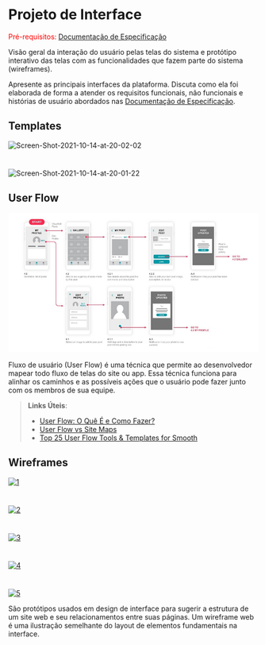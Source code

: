 
# Projeto de Interface

<span style="color:red">Pré-requisitos: <a href="2-Especificação do Projeto.md"> Documentação de Especificação</a></span>

Visão geral da interação do usuário pelas telas do sistema e protótipo interativo das telas com as funcionalidades que fazem parte do sistema (wireframes).

 Apresente as principais interfaces da plataforma. Discuta como ela foi elaborada de forma a atender os requisitos funcionais, não funcionais e histórias de usuário abordados nas <a href="2-Especificação do Projeto.md"> Documentação de Especificação</a>.

## Templates

  <img src="https://i.ibb.co/ns4vcTZ/Screen-Shot-2021-10-14-at-20-02-02.png" alt="Screen-Shot-2021-10-14-at-20-02-02" border="0">
  
  #
  
  <img src="https://i.ibb.co/SfmRfT0/Screen-Shot-2021-10-14-at-20-01-22.png" alt="Screen-Shot-2021-10-14-at-20-01-22" border="0"> 

## User Flow

![Exemplo de UserFlow](img/userflow.jpg)

Fluxo de usuário (User Flow) é uma técnica que permite ao desenvolvedor mapear todo fluxo de telas do site ou app. Essa técnica funciona para alinhar os caminhos e as possíveis ações que o usuário pode fazer junto com os membros de sua equipe.

> **Links Úteis**:
> - [User Flow: O Quê É e Como Fazer?](https://medium.com/7bits/fluxo-de-usu%C3%A1rio-user-flow-o-que-%C3%A9-como-fazer-79d965872534)
> - [User Flow vs Site Maps](http://designr.com.br/sitemap-e-user-flow-quais-as-diferencas-e-quando-usar-cada-um/)
> - [Top 25 User Flow Tools & Templates for Smooth](https://www.mockplus.com/blog/post/user-flow-tools)


## Wireframes

  <a href="https://ibb.co/H7rZY7t"><img src="https://i.ibb.co/cJNqtJ6/1.png" alt="1" border="0"></a>

  #

  <a href="https://ibb.co/QFN2k03"><img src="https://i.ibb.co/1fqDMct/2.png" alt="2" border="0"></a>

 #

  <a href="https://ibb.co/k4vjWdB"><img src="https://i.ibb.co/sKznMBR/3.png" alt="3" border="0"></a>

 #

  <a href="https://ibb.co/HY4Fvf7"><img src="https://i.ibb.co/xGLCvth/4.png" alt="4" border="0"></a>

 #

  <a href="https://ibb.co/pwknTJj"><img src="https://i.ibb.co/54J23Bh/5.png" alt="5" border="0"></a>

São protótipos usados em design de interface para sugerir a estrutura de um site web e seu relacionamentos entre suas páginas. Um wireframe web é uma ilustração semelhante do layout de elementos fundamentais na interface.
